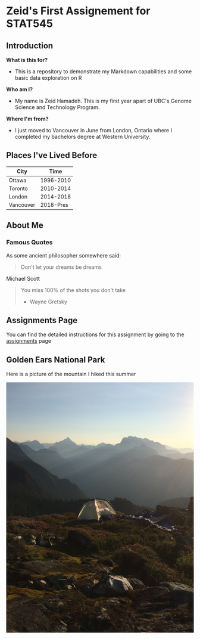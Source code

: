 # Zeid's First Assignement for STAT545

## Introduction

**What is this for?**

* This is a repository to demonstrate my Markdown capabilities and some basic data exploration on R

**Who am I?**

* My name is Zeid Hamadeh. This is my first year apart of UBC's Genome Science and Technology Program. 

**Where I'm from?**

* I just moved to Vancouver in June from London, Ontario where I completed my bachelors degree at Western University.

## Places I've Lived Before

|    **City**    | **Time** |
|----------------|------------|
| Ottawa         | 1996-2010  |
| Toronto        | 2010-2014  |
| London         | 2014-2018  |
| Vancouver      | 2018-Pres  |


## About Me

### Famous Quotes

As some ancient philosopher somewhere said:

> Don't let your dreams be dreams

Michael Scott

> You miss 100% of the shots you don't take
> - Wayne Gretsky

## Assignments Page

You can find the detailed instructions for this assignment by going to the [assignments](http://stat545.com/Classroom/assignments/) page 

## Golden Ears National Park

Here is a picture of the mountain I hiked this summer

![goldenears](goldenears2.jpg)

